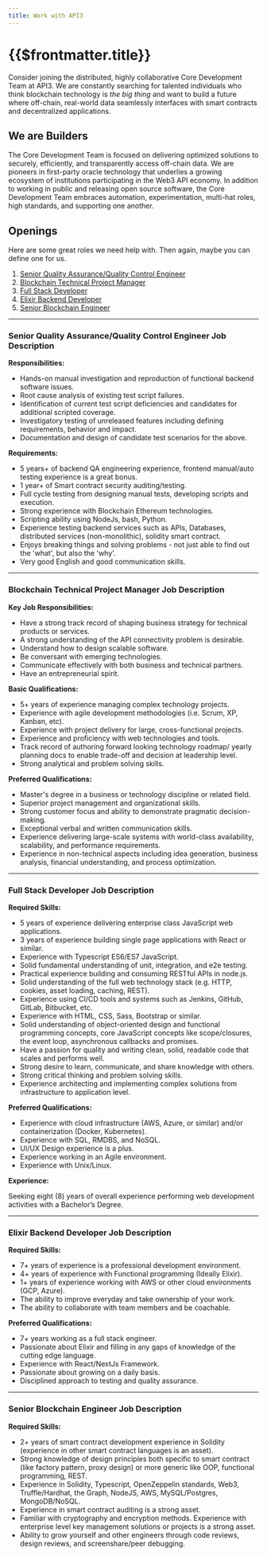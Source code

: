 ```yaml
---
title: Work with API3
---
```


# {{$frontmatter.title}}

<TocHeader />
<TOC class="table-of-contents" :include-level="[2,3]" />

Consider joining the distributed, highly collaborative Core Development Team at
API3. We are constantly searching for talented individuals who think blockchain
technology is _the big thing_ and want to build a future where off-chain,
real-world data seamlessly interfaces with smart contracts and decentralized
applications.

## We are Builders

The Core Development Team is focused on delivering optimized solutions to
securely, efficiently, and transparently access off-chain data. We are pioneers
in first-party oracle technology that underlies a growing ecosystem of
institutions participating in the Web3 API economy. In addition to working in
public and releasing open source software, the Core Development Team embraces
automation, experimentation, multi-hat roles, high standards, and supporting one
another.

## Openings

<!-- prettier-ignore-->
Here are some great roles we need help with. Then again, maybe you can define one for us. <EmailAddress/>

1. [Senior Quality Assurance/Quality Control Engineer](./work.md#senior-quality-assurance-quality-control-engineer-job-description)
2. [Blockchain Technical Project Manager](./work.md#blockchain-technical-project-manager-job-description)
3. [Full Stack Developer](./work.md#full-stack-developer-job-description)
4. [Elixir Backend Developer](./work.md#elixir-backend-developer-job-description)
5. [Senior Blockchain Engineer](./work.md#senior-blockchain-engineer-job-description)

<hr/>

### Senior Quality Assurance/Quality Control Engineer Job Description

**Responsibilities:**

- Hands-on manual investigation and reproduction of functional backend software
  issues.
- Root cause analysis of existing test script failures.
- Identification of current test script deficiencies and candidates for
  additional scripted coverage.
- Investigatory testing of unreleased features including defining requirements,
  behavior and impact.
- Documentation and design of candidate test scenarios for the above.

**Requirements:**

- 5 years+ of backend QA engineering experience, frontend manual/auto testing
  experience is a great bonus.
- 1 year+ of Smart contract security auditing/testing.
- Full cycle testing from designing manual tests, developing scripts and
  execution.
- Strong experience with Blockchain Ethereum technologies.
- Scripting ability using NodeJs, bash, Python.
- Experience testing backend services such as APIs, Databases, distributed
  services (non-monolithic), solidity smart contract.
- Enjoys breaking things and solving problems - not just able to find out the
  'what', but also the 'why'.
- Very good English and good communication skills.

<api3-EmailAddress/>

<hr/>

### Blockchain Technical Project Manager Job Description

**Key Job Responsibilities:**

- Have a strong track record of shaping business strategy for technical products
  or services.
- A strong understanding of the API connectivity problem is desirable.
- Understand how to design scalable software.
- Be conversant with emerging technologies.
- Communicate effectively with both business and technical partners.
- Have an entrepreneurial spirit.

**Basic Qualifications:**

- 5+ years of experience managing complex technology projects.
- Experience with agile development methodologies (i.e. Scrum, XP, Kanban, etc).
- Experience with project delivery for large, cross-functional projects.
- Experience and proficiency with web technologies and tools.
- Track record of authoring forward looking technology roadmap/ yearly planning
  docs to enable trade-off and decision at leadership level.
- Strong analytical and problem solving skills.

**Preferred Qualifications:**

- Master's degree in a business or technology discipline or related field.
- Superior project management and organizational skills.
- Strong customer focus and ability to demonstrate pragmatic decision-making.
- Exceptional verbal and written communication skills.
- Experience delivering large-scale systems with world-class availability,
  scalability, and performance requirements.
- Experience in non-technical aspects including idea generation, business
  analysis, financial understanding, and process optimization.

<api3-EmailAddress/>

<hr/>

### Full Stack Developer Job Description

**Required Skills:**

- 5 years of experience delivering enterprise class JavaScript web applications.
- 3 years of experience building single page applications with React or similar.
- Experience with Typescript ES6/ES7 JavaScript.
- Solid fundamental understanding of unit, integration, and e2e testing.
- Practical experience building and consuming RESTful APIs in node.js.
- Solid understanding of the full web technology stack (e.g. HTTP, cookies,
  asset loading, caching, REST).
- Experience using CI/CD tools and systems such as Jenkins, GitHub, GitLab,
  Bitbucket, etc.
- Experience with HTML, CSS, Sass, Bootstrap or similar.
- Solid understanding of object-oriented design and functional programming
  concepts, core JavaScript concepts like scope/closures, the event loop,
  asynchronous callbacks and promises.
- Have a passion for quality and writing clean, solid, readable code that scales
  and performs well.
- Strong desire to learn, communicate, and share knowledge with others.
- Strong critical thinking and problem solving skills.
- Experience architecting and implementing complex solutions from infrastructure
  to application level.

**Preferred Qualifications:**

- Experience with cloud infrastructure (AWS, Azure, or similar) and/or
  containerization (Docker, Kubernetes).
- Experience with SQL, RMDBS, and NoSQL.
- UI/UX Design experience is a plus.
- Experience working in an Agile environment.
- Experience with Unix/Linux.

**Experience:**

Seeking eight (8) years of overall experience performing web development
activities with a Bachelor’s Degree.

<api3-EmailAddress/>

<hr/>

### Elixir Backend Developer Job Description

**Required Skills:**

- 7+ years of experience is a professional development environment.
- 4+ years of experience with Functional programming (Ideally Elixir).
- 1+ years of experience working with AWS or other cloud environments (GCP,
  Azure).
- The ability to improve everyday and take ownership of your work.
- The ability to collaborate with team members and be coachable.

**Preferred Qualifications:**

- 7+ years working as a full stack engineer.
- Passionate about Elixir and filling in any gaps of knowledge of the cutting
  edge language.
- Experience with React/NextJs Framework.
- Passionate about growing on a daily basis.
- Disciplined approach to testing and quality assurance.

<api3-EmailAddress/>

<hr/>

### Senior Blockchain Engineer Job Description

**Required Skills:**

- 2+ years of smart contract development experience in Solidity (experience in
  other smart contract languages is an asset).
- Strong knowledge of design principles both specific to smart contract (like
  factory pattern, proxy design) or more generic like OOP, functional
  programming, REST.
- Experience in Solidity, Typescript, OpenZeppelin standards, Web3,
  Truffle/Hardhat, the Graph, NodeJS, AWS, MySQL/Postgres, MongoDB/NoSQL.
- Experience in smart contract auditing is a strong asset.
- Familiar with cryptography and encryption methods. Experience with enterprise
  level key management solutions or projects is a strong asset.
- Ability to grow yourself and other engineers through code reviews, design
  reviews, and screenshare/peer debugging.

<api3-EmailAddress/>
